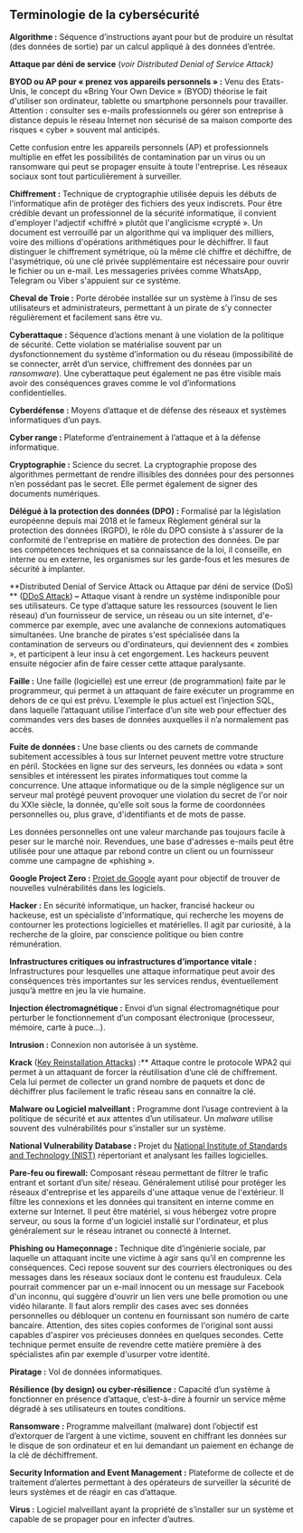 ## Terminologie de la cybersécurité

**Algorithme :**  Séquence d’instructions ayant pour but de produire un résultat (des données de sortie) par un calcul appliqué à des données d’entrée.

**Attaque par déni de service**  (_voir Distributed Denial of Service Attack)_

**BYOD ou AP pour « prenez vos appareils personnels » :** Venu des Etats-Unis, le concept du «Bring Your Own Device » (BYOD) théorise le fait d'utiliser son ordinateur, tablette ou smartphone personnels pour travailler. Attention : consulter ses e-mails professionnels ou gérer son entreprise à distance depuis le réseau Internet non sécurisé de sa maison comporte des risques « cyber » souvent mal anticipés.

Cette confusion entre les appareils personnels (AP) et professionnels multiplie en effet les possibilités de contamination par un virus ou un ransomware qui peut se propager ensuite à toute l'entreprise. Les réseaux sociaux sont tout particulièrement à surveiller.

**Chiffrement :** Technique de cryptographie utilisée depuis les débuts de l'informatique afin de protéger des fichiers des yeux indiscrets. Pour être crédible devant un professionnel de la sécurité informatique, il convient d'employer l'adjectif «chiffré » plutôt que l'anglicisme «crypté ».
Un document est verrouillé par un algorithme qui va impliquer des milliers, voire des millions d'opérations arithmétiques pour le déchiffrer. Il faut distinguer le chiffrement symétrique, où la même clé chiffre et déchiffre, de l'asymétrique, où une clé privée supplémentaire est nécessaire pour ouvrir le fichier ou un e-mail. Les messageries privées comme WhatsApp, Telegram ou Viber s'appuient sur ce système.

**Cheval de Troie  :**  Porte dérobée installée sur un système à l’insu de ses utilisateurs et administrateurs, permettant à un pirate de s’y connecter régulièrement et facilement sans être vu.

**Cyberattaque :**  Séquence d’actions menant à une violation de la politique de sécurité. Cette violation se matérialise souvent par un dysfonctionnement du système d’information ou du réseau (impossibilité de se connecter, arrêt d’un service, chiffrement des données par un  _ransomware_). Une cyberattaque peut également ne pas être visible mais avoir des conséquences graves comme le vol d’informations confidentielles.

**Cyberdéfense :**  Moyens d’attaque et de défense des réseaux et systèmes informatiques d’un pays.

**Cyber range :**  Plateforme d’entrainement à l’attaque et à la défense informatique.

**Cryptographie :**  Science du secret. La cryptographie propose des algorithmes permettant de rendre illisibles des données pour des personnes n’en possédant pas le secret. Elle permet également de signer des documents numériques.

**Délégué à la protection des données (DPO) :** Formalisé par la législation européenne depuis mai 2018 et le fameux Règlement général sur la protection des données (RGPD), le rôle du DPO consiste à s'assurer de la conformité de l'entreprise en matière de protection des données. De par ses compétences techniques et sa connaissance de la loi, il conseille, en interne ou en externe, les organismes sur les garde-fous et les mesures de sécurité à implanter.

**Distributed Denial of Service Attack ou Attaque par déni de service (DoS) **  ([DDoS Attack](https://www.ssi.gouv.fr/uploads/2015/03/NP_Guide_DDoS.pdf)) **–**  Attaque visant à rendre un système indisponible pour ses utilisateurs. Ce type d’attaque sature les ressources (souvent le lien réseau) d’un fournisseur de service, un réseau ou un site internet, d'e-commerce par exemple, avec une avalanche de connexions automatiques simultanées. Une branche de pirates s'est spécialisée dans la contamination de serveurs ou d'ordinateurs, qui deviennent des « zombies », et participent à leur insu à cet engorgement. Les hackeurs peuvent ensuite négocier afin de faire cesser cette attaque paralysante.

**Faille :**  Une faille (logicielle) est une erreur (de programmation) faite par le programmeur, qui permet à un attaquant de faire exécuter un programme en dehors de ce qui est prévu. L’exemple le plus actuel est l’injection SQL, dans laquelle l’attaquant utilise l’interface d’un site web pour effectuer des commandes vers des bases de données auxquelles il n’a normalement pas accès.

**Fuite de données :** Une base clients ou des carnets de commande subitement accessibles à tous sur Internet peuvent mettre votre structure en péril. Stockées en ligne sur des serveurs, les données ou «data » sont sensibles et intéressent les pirates informatiques tout comme la concurrence. Une attaque informatique ou de la simple négligence sur un serveur mal protégé peuvent provoquer une violation du secret de l'or noir du XXIe siècle, la donnée, qu'elle soit sous la forme de coordonnées personnelles ou, plus grave, d'identifiants et de mots de passe.

Les données personnelles ont une valeur marchande pas toujours facile à peser sur le marché noir. Revendues, une base d'adresses e-mails peut être utilisée pour une attaque par rebond contre un client ou un fournisseur comme une campagne de «phishing ».

**Google Project Zero :**  [Projet de Google](https://googleprojectzero.blogspot.fr/)  ayant pour objectif de trouver de nouvelles vulnérabilités dans les logiciels.

**Hacker :** En sécurité informatique, un hacker, francisé hackeur ou hackeuse, est un spécialiste d'informatique, qui recherche les moyens de contourner les protections logicielles et matérielles. Il agit par curiosité, à la recherche de la gloire, par conscience politique ou bien contre rémunération.

**Infrastructures critiques ou infrastructures d’importance vitale :**  Infrastructures pour lesquelles une attaque informatique peut avoir des conséquences très importantes sur les services rendus, éventuellement jusqu’à mettre en jeu la vie humaine.

**Injection électromagnétique :**  Envoi d’un signal électromagnétique pour perturber le fonctionnement d’un composant électronique (processeur, mémoire, carte à puce…).

**Intrusion  :**  Connexion non autorisée à un système.

**Krack** ([Key Reinstallation Attacks](https://www.krackattacks.com/)) :**  Attaque contre le protocole WPA2 qui permet à un attaquant de forcer la réutilisation d’une clé de chiffrement. Cela lui permet de collecter un grand nombre de paquets et donc de déchiffrer plus facilement le trafic réseau sans en connaitre la clé.

**Malware ou Logiciel malveillant :**  Programme dont l’usage contrevient à la politique de sécurité et aux attentes d’un utilisateur. Un  _malware_  utilise souvent des vulnérabilités pour s’installer sur un système.

**National Vulnerability Database :**  Projet du  [National Institute of Standards and Technology (NIST)](https://nvd.nist.gov/)  répertoriant et analysant les failles logicielles.

**Pare-feu  ou firewall:**  Composant réseau permettant de filtrer le trafic entrant et sortant d’un site/ réseau.
Généralement utilisé pour protéger les réseaux d'entreprise et les appareils d'une attaque venue de l'extérieur. Il filtre les connexions et les données qui transitent en interne comme en externe sur Internet.
Il peut être matériel, si vous hébergez votre propre serveur, ou sous la forme d'un logiciel installé sur l'ordinateur, et plus généralement sur le réseau intranet ou connecté à Internet.

**Phishing  ou Hameçonnage :**  Technique dite d’ingénierie sociale, par laquelle un attaquant incite une victime à agir sans qu’il en comprenne les conséquences. Ceci repose souvent sur des courriers électroniques ou des messages dans les réseaux sociaux dont le contenu est frauduleux.
Cela pourrait commencer par un e-mail innocent ou un message sur Facebook d'un inconnu, qui suggère d'ouvrir un lien vers une belle promotion ou une vidéo hilarante. Il faut alors remplir des cases avec ses données personnelles ou débloquer un contenu en fournissant son numéro de carte bancaire.
Attention, des sites copies conformes de l'original sont aussi capables d'aspirer vos précieuses données en quelques secondes. Cette technique permet ensuite de revendre cette matière première à des spécialistes afin par exemple d'usurper votre identité.

**Piratage :**  Vol de données informatiques.

**Résilience (by design) ou cyber-résilience :**  Capacité d’un système à fonctionner en présence d’attaque, c’est-à-dire à fournir un service même dégradé à ses utilisateurs en toutes conditions.

**Ransomware :**  Programme malveillant (malware) dont l’objectif est d’extorquer de l’argent à une victime, souvent en chiffrant les données sur le disque de son ordinateur et en lui demandant un paiement en échange de la clé de déchiffrement.

**Security Information and Event Management :**  Plateforme de collecte et de traitement d’alertes permettant à des opérateurs de surveiller la sécurité de leurs systèmes et de réagir en cas d’attaque.

**Virus :**  Logiciel malveillant ayant la propriété de s’installer sur un système et capable de se propager pour en infecter d’autres.
